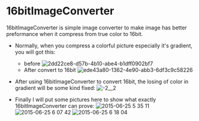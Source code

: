 # 16bitImageConverter
   16bitImageConverter is simple image converter to make image has better preformance when it compress from true color to 16bit.
* Normally, when you compress a colorful picture especially it's gradient, you will got this:
   * before
   ![2dd22ce8-d57b-4b10-abe4-b1dff0902bf7](https://cloud.githubusercontent.com/assets/3711488/8353027/bc9eedc0-1b6c-11e5-9d7c-5030059bebd9.png)
   * After convert to 16bit
![ede43a80-1362-4e90-abb3-6df3c9c58226](https://cloud.githubusercontent.com/assets/3711488/8353038/dfea6020-1b6c-11e5-890e-fe478403e7ec.png)
   
* After using 16bitImageConverter to convert 16bit, the losing of color in gradient will be some kind fixed:
![-2__2](https://cloud.githubusercontent.com/assets/3711488/8353082/34bdd834-1b6d-11e5-9e84-8f67d08a6f33.png)

* Finally I will put some pictures here to show what exactly 16bitImageConverter can prove:
![2015-06-25 5 35 11](https://cloud.githubusercontent.com/assets/3711488/8353096/5981cd24-1b6d-11e5-9a30-c358ae318248.png)
![2015-06-25 6 07 42](https://cloud.githubusercontent.com/assets/3711488/8353097/59841a2a-1b6d-11e5-932b-516b68536c2a.png)
![2015-06-25 6 18 04](https://cloud.githubusercontent.com/assets/3711488/8353098/5985afb6-1b6d-11e5-8316-9388177f0e40.png)
